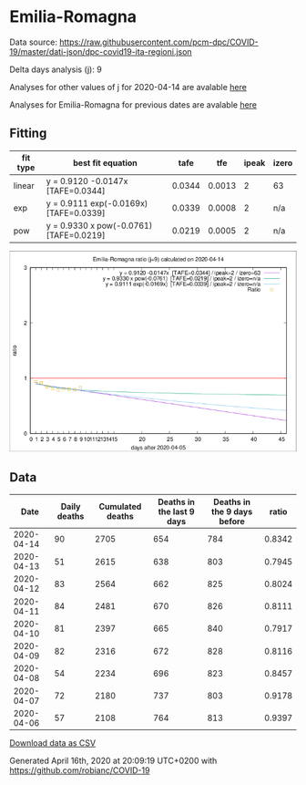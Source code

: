 # Emilia-Romagna

Data source: https://raw.githubusercontent.com/pcm-dpc/COVID-19/master/dati-json/dpc-covid19-ita-regioni.json

Delta days analysis (j): 9

Analyses for other values of j for 2020-04-14 are avalable [here](../2020-04-14/README.md)

Analyses for Emilia-Romagna for previous dates are avalable [here](../README.md)

## Fitting 
|fit type|best fit equation|tafe|tfe|ipeak|izero|
|-------|-----|--------|------|---|---|
|linear|y = 0.9120 -0.0147x  [TAFE=0.0344]|0.0344|0.0013|2|63|
|exp|y = 0.9111 exp(-0.0169x)  [TAFE=0.0339]|0.0339|0.0008|2|n/a|
|pow|y = 0.9330 x pow(-0.0761)  [TAFE=0.0219]|0.0219|0.0005|2|n/a|

![Plot](COVID-19_emilia-romagna_j9_2020-04-14.png)

## Data
|Date|Daily deaths|Cumulated deaths|Deaths in the last 9 days|Deaths in the 9 days before|ratio|
|----|----------|-----------|-------|--------------------|-----|
|2020-04-14|90|2705|654|784|0.8342|
|2020-04-13|51|2615|638|803|0.7945|
|2020-04-12|83|2564|662|825|0.8024|
|2020-04-11|84|2481|670|826|0.8111|
|2020-04-10|81|2397|665|840|0.7917|
|2020-04-09|82|2316|672|828|0.8116|
|2020-04-08|54|2234|696|823|0.8457|
|2020-04-07|72|2180|737|803|0.9178|
|2020-04-06|57|2108|764|813|0.9397|

[Download data as CSV](COVID-19_emilia-romagna_j9_2020-04-14.csv)

Generated April 16th, 2020 at 20:09:19 UTC+0200 with https://github.com/robianc/COVID-19
